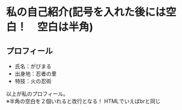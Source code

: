 # 私の自己紹介(記号を入れた後には空白！　空白は半角)

## プロフィール
- 氏名：がびまる
- 出身地：忍者の里
- 特技：火の忍術

以上が私のプロフィール。  
※半角の空白を２個いれると改行となる！
HTMLでいえばbrと同じ
